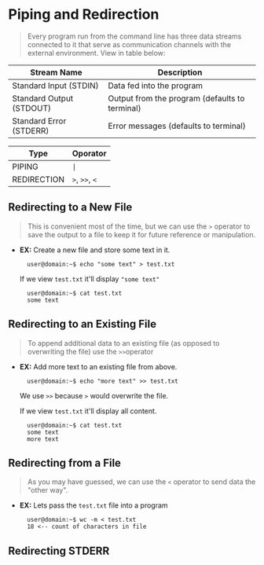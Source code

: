 # **Piping and Redirection**
> Every program run from the command line has three data streams connected to it that serve as communication channels with the external environment. View in table below:


|Stream Name|Description|
|---|---|
|Standard Input (STDIN)| Data fed into the program|
|Standard Output (STDOUT)| Output from the program (defaults to terminal)|
|Standard Error (STDERR)|Error messages (defaults to terminal)|


|Type|Oporator|
|---|---|
|PIPING| `\|` |
|REDIRECTION| `>`, `>>`, `<`|

## **Redirecting to a New File**
> This is convenient most of the time, but we can use the `>` operator to save the output to a file to keep it for future reference or manipulation.

- **EX:**
    Create a new file and store some text in it.

        user@domain:~$ echo "some text" > test.txt

    If we view `test.txt` it'll display `"some text"`

        user@domain:~$ cat test.txt
        some text

## **Redirecting to an Existing File**
> To append additional data to an existing file (as opposed to overwriting the file) use the `>>`operator

- **EX:**
    Add more text to an existing file from above.

        user@domain:~$ echo "more text" >> test.txt

    We use `>>` because `>` would overwrite the file.

    If we view `test.txt` it'll display all content.

        user@domain:~$ cat test.txt
        some text
        more text

## **Redirecting from a File**
> As you may have guessed, we can use the `<` operator to send data the "other way".

- **EX:**
    Lets pass the `test.txt` file into a program

        user@domain:~$ wc -m < test.txt
        18 <-- count of characters in file

## **Redirecting STDERR**